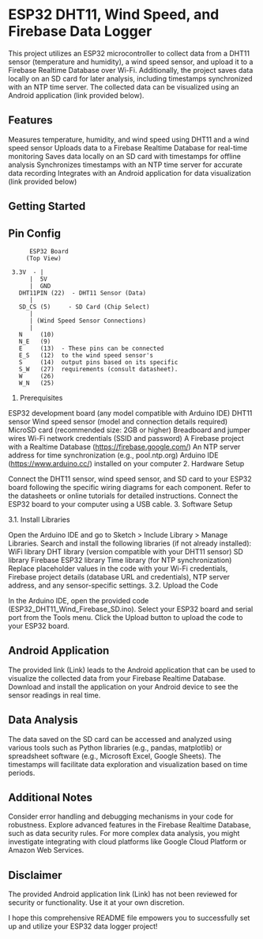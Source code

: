 # ESP32 DHT11, Wind Speed, and Firebase Data Logger

This project utilizes an ESP32 microcontroller to collect data from a DHT11 sensor (temperature and humidity), a wind speed sensor, and upload it to a Firebase Realtime Database over Wi-Fi. Additionally, the project saves data locally on an SD card for later analysis, including timestamps synchronized with an NTP time server. The collected data can be visualized using an Android application (link provided below).

## Features

Measures temperature, humidity, and wind speed using DHT11 and a wind speed sensor
Uploads data to a Firebase Realtime Database for real-time monitoring
Saves data locally on an SD card with timestamps for offline analysis
Synchronizes timestamps with an NTP time server for accurate data recording
Integrates with an Android application for data visualization (link provided below)
## Getting Started


## Pin Config
          ESP32 Board
         (Top View)

     3.3V  - |
          |  5V
          |  GND
       DHT11PIN (22)  - DHT11 Sensor (Data)
          |
       SD_CS (5)     - SD Card (Chip Select)
          |
          | (Wind Speed Sensor Connections)
          |
       N     (10)
       N_E   (9)
       E     (13)  - These pins can be connected
       E_S   (12)  to the wind speed sensor's
       S     (14)  output pins based on its specific
       S_W   (27)  requirements (consult datasheet).
       W     (26)
       W_N   (25)


1. Prerequisites

ESP32 development board (any model compatible with Arduino IDE)
DHT11 sensor
Wind speed sensor (model and connection details required)
MicroSD card (recommended size: 2GB or higher)
Breadboard and jumper wires
Wi-Fi network credentials (SSID and password)
A Firebase project with a Realtime Database (https://firebase.google.com/)
An NTP server address for time synchronization (e.g., pool.ntp.org)
Arduino IDE (https://www.arduino.cc/) installed on your computer
2. Hardware Setup

Connect the DHT11 sensor, wind speed sensor, and SD card to your ESP32 board following the specific wiring diagrams for each component. Refer to the datasheets or online tutorials for detailed instructions.
Connect the ESP32 board to your computer using a USB cable.
3. Software Setup

3.1. Install Libraries

Open the Arduino IDE and go to Sketch > Include Library > Manage Libraries.
Search and install the following libraries (if not already installed):
WiFi library
DHT library (version compatible with your DHT11 sensor)
SD library
Firebase ESP32 library
Time library (for NTP synchronization)
Replace placeholder values in the code with your Wi-Fi credentials, Firebase project details (database URL and credentials), NTP server address, and any sensor-specific settings.
3.2. Upload the Code

In the Arduino IDE, open the provided code (ESP32_DHT11_Wind_Firebase_SD.ino).
Select your ESP32 board and serial port from the Tools menu.
Click the Upload button to upload the code to your ESP32 board.
## Android Application

The provided link (Link) leads to the Android application that can be used to visualize the collected data from your Firebase Realtime Database. Download and install the application on your Android device to see the sensor readings in real time.

## Data Analysis

The data saved on the SD card can be accessed and analyzed using various tools such as Python libraries (e.g., pandas, matplotlib) or spreadsheet software (e.g., Microsoft Excel, Google Sheets). The timestamps will facilitate data exploration and visualization based on time periods.

## Additional Notes

Consider error handling and debugging mechanisms in your code for robustness.
Explore advanced features in the Firebase Realtime Database, such as data security rules.
For more complex data analysis, you might investigate integrating with cloud platforms like Google Cloud Platform or Amazon Web Services.
## Disclaimer

The provided Android application link (Link) has not been reviewed for security or functionality. Use it at your own discretion.

I hope this comprehensive README file empowers you to successfully set up and utilize your ESP32 data logger project!
